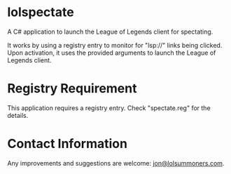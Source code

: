 lolspectate
===========

A C# application to launch the League of Legends client for spectating.

It works by using a registry entry to monitor for "lsp://" links being clicked.
Upon activation, it uses the provided arguments to launch the League of Legends client.

Registry Requirement
===========

This application requires a registry entry. Check "spectate.reg" for the details.

Contact Information
===========

Any improvements and suggestions are welcome: jon@lolsummoners.com.
